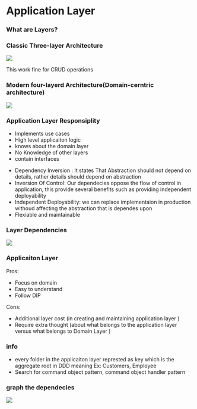 # Application Layer
### What are Layers?

### Classic Three-layer Architecture
![](./media/three_layer.png)

This work fine for CRUD operations

### Modern four-layerd Architecture(Domain-cerntric architecture)
![](./media/four_layer.png)

### Application Layer Responsiplity
* Implements use cases 
* High level applicaiton logic
* knows about the domain layer
* No Knowledge of other layers
* contain interfaces

- Dependency Inversion :
It states That Abstraction should not depend on details, rather details should depend on abstraction
- Inversion Of Control:
Our dependecies oppose the flow of control in application, this provide several benefits such as providing independent deployability
- Independent Deployability:
we can replace implementaion in production withoud affecting the abstraction that is dependes upon
- Flexiable and maintainable


### Layer Dependencies
![](./media/arc_vision.png)

### Applicaiton Layer
Pros: 
* Focus on domain
* Easy to understand
* Follow DIP

Cons: 
* Additional layer cost (in creating and maintaining application layer )
* Require extra thought (about what belongs to the application layer versus what belongs to Domain Layer )

### info
- every folder in the applicaiton layer represted as key which is the aggregate root in DDD meaning
Ex: Customers, Employee
- Search for command object pattern, command object handler pattern

### graph the dependecies
![](./media/application_graph.png)

